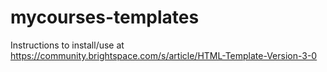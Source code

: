 # mycourses-templates

Instructions to install/use at https://community.brightspace.com/s/article/HTML-Template-Version-3-0

